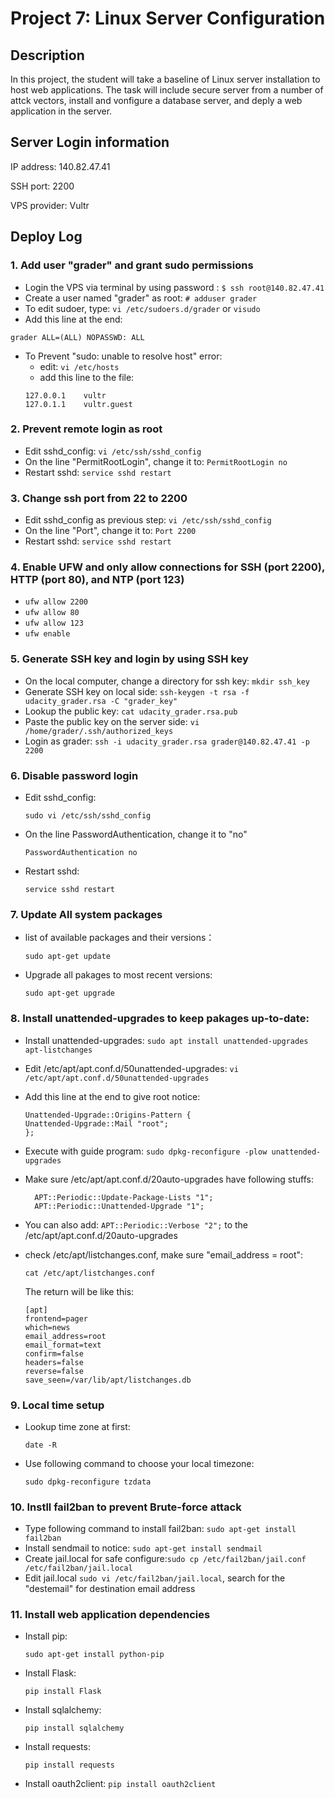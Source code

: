 # Project 7: Linux Server Configuration

## Description

In this project, the student will take a baseline of Linux server installation to host web applications. The task will include secure server from a number of attck vectors, install and vonfigure a database server, and deply a web application in the server.

## Server Login information

IP address: 140.82.47.41

SSH port: 2200

VPS provider: Vultr

## Deploy Log

### 1. Add user "grader" and grant sudo permissions
  * Login the VPS via terminal by using password : ```$ ssh root@140.82.47.41 ```
  * Create a user named "grader" as root: ```# adduser grader```
  * To edit sudoer, type: ```vi /etc/sudoers.d/grader``` or ```visudo```
  * Add this line at the end:

  `grader ALL=(ALL) NOPASSWD: ALL`

  * To Prevent "sudo: unable to resolve host" error:
    - edit: `vi /etc/hosts`
    - add this line to the file:
    ```
    127.0.0.1    vultr
    127.0.1.1    vultr.guest
    ```
### 2. Prevent remote login as root
  * Edit sshd_config: `vi /etc/ssh/sshd_config`
  * On the line "PermitRootLogin", change it to: `PermitRootLogin no`
  * Restart sshd: `service sshd restart`

### 3. Change ssh port from 22 to 2200
  * Edit sshd_config as previous step: `vi /etc/ssh/sshd_config`
  * On the line "Port", change it to: `Port 2200`
  * Restart sshd: `service sshd restart`

### 4. Enable UFW and only allow connections for SSH (port 2200), HTTP (port 80), and NTP (port 123)
  * `ufw allow 2200`
  * `ufw allow 80`
  * `ufw allow 123`
  * `ufw enable`
### 5. Generate SSH key and login by using SSH key
  * On the local computer, change a directory for ssh key: `mkdir ssh_key`
  * Generate SSH key on local side: `ssh-keygen -t rsa -f udacity_grader.rsa -C "grader_key" `
  * Lookup the public key: `cat udacity_grader.rsa.pub`
  * Paste the public key on the server side: `vi /home/grader/.ssh/authorized_keys`
  * Login as grader: `ssh -i udacity_grader.rsa grader@140.82.47.41 -p 2200`
### 6. Disable password login  
  * Edit sshd_config:

    `sudo vi /etc/ssh/sshd_config`
  * On the line PasswordAuthentication, change it to "no"

    `PasswordAuthentication no`
  * Restart sshd:

    `service sshd restart`
### 7. Update All system packages
  * list of available packages and their versions：

    `sudo apt-get update`
  * Upgrade all pakages to most recent versions:

    `sudo apt-get upgrade`

### 8. Install unattended-upgrades to keep pakages up-to-date:
  * Install unattended-upgrades:
    `sudo apt install unattended-upgrades apt-listchanges`
  * Edit /etc/apt/apt.conf.d/50unattended-upgrades:
    `vi /etc/apt/apt.conf.d/50unattended-upgrades`
  * Add this line at the end to give root notice:
    ```
    Unattended-Upgrade::Origins-Pattern {
    Unattended-Upgrade::Mail "root";
    };    
    ```
  * Execute with guide program: `sudo dpkg-reconfigure -plow unattended-upgrades`

  * Make sure /etc/apt/apt.conf.d/20auto-upgrades have following stuffs:
    ```
      APT::Periodic::Update-Package-Lists "1";
      APT::Periodic::Unattended-Upgrade "1";
    ```
  * You can also add: `APT::Periodic::Verbose "2";` to the /etc/apt/apt.conf.d/20auto-upgrades

  * check /etc/apt/listchanges.conf, make sure "email_address = root":
    ```
    cat /etc/apt/listchanges.conf
    ```

    The return will be like this:

    ```
    [apt]
    frontend=pager
    which=news
    email_address=root
    email_format=text
    confirm=false
    headers=false
    reverse=false
    save_seen=/var/lib/apt/listchanges.db

    ```

### 9. Local time setup
  * Lookup time zone at first:

    `date -R`
  * Use following command to choose your local timezone:

    `sudo dpkg-reconfigure tzdata`

### 10. Instll fail2ban to prevent Brute-force attack

  * Type following command to install fail2ban: `sudo apt-get install fail2ban`
  * Install sendmail to notice: `sudo apt-get install sendmail`
  * Create jail.local for safe configure:`sudo cp /etc/fail2ban/jail.conf /etc/fail2ban/jail.local`
  * Edit jail.local `sudo vi /etc/fail2ban/jail.local`, search for the "destemail" for destination email address
  






### 11. Install web application dependencies
  * Install pip:

      `sudo apt-get install python-pip`
  * Install Flask:  

      `pip install Flask`
  * Install sqlalchemy:

    `pip install sqlalchemy`
  * Install requests:

    `pip install requests`
  * Install oauth2client:
    `pip install oauth2client`
